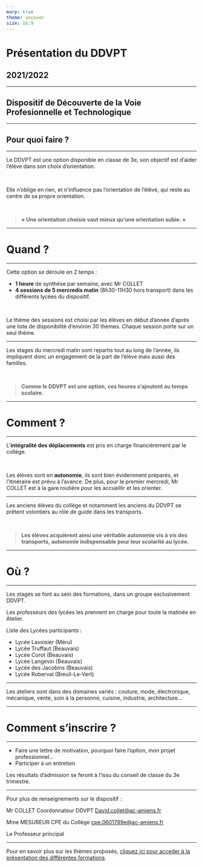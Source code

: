 ```yaml
---
marp: true
theme: uncover
size: 16:9
---
```

<!-- paginate: true -->

# Présentation du DDVPT

## 2021/2022

---

## **D**ispositif de **D**écouverte de la **V**oie **P**rofesionnelle et **T**echnologique

---

## Pour quoi faire ? 

---

Le DDVPT est une option disponible en classe de 3e, son objectif est d’aider l’élève dans son choix d’orientation.

<br>

Elle n’oblige en rien, et n’influence pas l’orientation de l’élève, qui reste au centre de sa propre orientation.

<br>

>**« Une orientation choisie vaut mieux qu’une orientation subie. »**

---

# Quand ? 

---

Cette option se déroule en 2 temps : 

-	**1 heure** de synthèse par semaine, avec Mr COLLET
-	**4 sessions de 5 mercredis matin** (8h30-11H30 hors transport) dans les différents lycées du dispositif. 

<br>

Le thème des sessions est choisi par les élèves en début d’année d’après une liste de disponibilité d’environ 30 thèmes. Chaque session porte sur un seul thème. 

---

Les stages du mercredi matin sont repartis tout au long de l’année, ils impliquent donc un engagement de la part de l’élève mais aussi des familles.

<br>

>**Comme le DDVPT est une option, ces heures s’ajoutent au temps scolaire.**

---

# Comment ? 

---

L’**intégralité des déplacements** est pris en charge financièrement par le collège.  

<br>

Les élèves sont en **autonomie**, ils sont bien évidemment préparés, et l’itinéraire est prévu à l’avance. 
De plus, pour le premier mercredi, Mr COLLET est à la gare routière pour les accueillir et les orienter. 


---

Les anciens élèves du collège et notamment les anciens du DDVPT se prêtent volontiers au rôle de guide dans les transports. 

<br>

>**Les élèves acquièrent ainsi une véritable autonomie vis à vis des transports, autonomie indispensable pour leur scolarité au lycée.**

---

# Où ?

---

Les stages se font au sein des formations, dans un groupe exclusivement DDVPT. 

Les professeurs des lycées les prennent en charge pour toute la matinée en Atelier. 

Liste des Lycées participants :  
-	Lycée Lavoisier (Méru)
-	Lycée Truffaut (Beauvais) 
-	Lycée Corot (Beauvais)
-	Lycée Langevin (Beauvais)
-	Lycée des Jacobins (Beauvais)
-	Lycée Roberval (Breuil-Le-Vert) 

---

Les ateliers sont dans des domaines variés : couture, mode, électronique, mécanique, vente, soin à la personne, cuisine, industrie, architecture...

---

# Comment s’inscrire ? 

---



- Faire une lettre de motivation, pourquoi faire l’option, mon projet professionnel… 
- Participer à un entretien

Les résultats d’admission se feront à l’issu du conseil de classe du 3e trimestre. 

---

Pour plus de renseignements sur le dispositif : 

Mr COLLET
Coordonnateur DDVPT
David.collet@ac-amiens.fr 

Mme MESUREUR
CPE du Collège
cpe.0601799e@ac-amiens.fr

Le Professeur principal

---

Pour en savoir plus sur les thèmes proposés, [cliquez ici pour acceder à la présentation des différentes formations](https://view.genial.ly/5f8eb007ed31710d0d03832e). 

